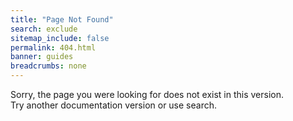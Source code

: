 ```yaml
---
title: "Page Not Found"
search: exclude
sitemap_include: false
permalink: 404.html
banner: guides
breadcrumbs: none
---
```


Sorry, the page you were looking for does not exist in <span id="current-version">this version</span>.<br>
Try another documentation version or use search.

<script type="text/javascript" >
    let url = new URL(window.location.href);
    let version = url.pathname.match('^/documentation/(v[^/<>]+)/.+$')
    if (version.length > 1 ) {
       document.getElementById('current-version').innerHTML = 'the version <code class="language-plaintext highlighter-rouge">' + version[1] +'</code>';
    }
</script>

<div class="error-image">
    <img src="{{ site.url }}/images/404.png" alt=""/>
</div>